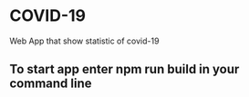 # COVID-19
Web App that show statistic of covid-19 
## To start app enter npm run build in your command line
